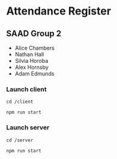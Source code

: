 # Attendance Register
## SAAD Group 2

- Alice Chambers
- Nathan Hall
- Silvia Horoba
- Alex Hornsby
- Adam Edmunds

### Launch client

 `cd /client`
 
`npm run start`

### Launch server

`cd /server`

`npm run start`